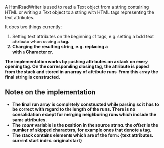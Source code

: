 A HtmlReadWriter is used to read a Text object from a string containing HTML or writing a Text object to a string with HTML tags representing the text attributes.

It does two things currently:
1) Setting text attributes on the beginning of tags, e.g. setting a bold text attribute when seeing a <b> tag.
2) Changing the resulting string, e.g. replacing a <br> with a Character cr.

The implementation works by pushing attributes on a stack on every opening tag. On the corresponding closing tag, the attribute is poped from the stack and stored in an array of attribute runs. From this array the final string is constructed.

## Notes on the implementation
- The final run array is completely constructed while parsing so it has to be correct with regard to the length of the runs. There is no consolidation except for merging neighboring runs which include the same attributes.
- The *count* variable is the position in the source string, the *offset* is the number of skipped characters, for example ones that denote a tag.
- The stack contains elements which are of the form: {text attributes. current start index. original start}